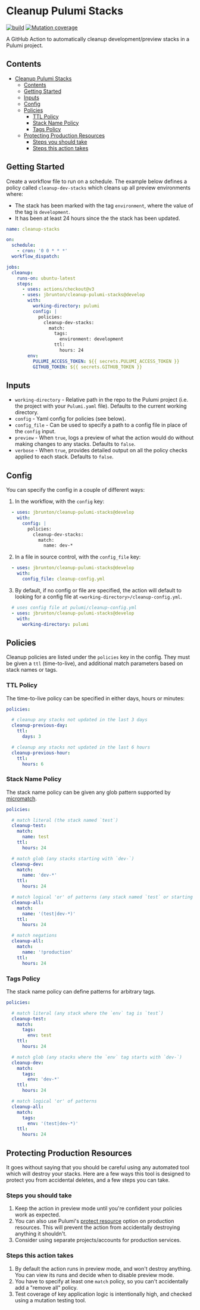 # Cleanup Pulumi Stacks

[![build](https://github.com/jbrunton/cleanup-pulumi-stacks/actions/workflows/build.yml/badge.svg)](https://github.com/jbrunton/cleanup-pulumi-stacks/actions/workflows/build.yml)
[![Mutation coverage](https://img.shields.io/endpoint?style=flat&url=https%3A%2F%2Fbadge-api.stryker-mutator.io%2Fgithub.com%2Fjbrunton%2Fcleanup-pulumi-stacks%2Fdevelop)](https://dashboard.stryker-mutator.io/reports/github.com/jbrunton/cleanup-pulumi-stacks/develop)

A GitHub Action to automatically cleanup development/preview stacks in a Pulumi project.

## Contents

- [Cleanup Pulumi Stacks](#cleanup-pulumi-stacks)
  - [Contents](#contents)
  - [Getting Started](#getting-started)
  - [Inputs](#inputs)
  - [Config](#config)
  - [Policies](#policies)
    - [TTL Policy](#ttl-policy)
    - [Stack Name Policy](#stack-name-policy)
    - [Tags Policy](#tags-policy)
  - [Protecting Production Resources](#protecting-production-resources)
    - [Steps you should take](#steps-you-should-take)
    - [Steps this action takes](#steps-this-action-takes)

## Getting Started 

Create a workflow file to run on a schedule. The example below defines a policy called `cleanup-dev-stacks` which cleans up all preview environments where:
* The stack has been marked with the tag `environment`, where the value of the tag is `development`.
* It has been at least 24 hours since the the stack has been updated.

```yaml
name: cleanup-stacks

on:
  schedule:
    - cron: '0 0 * * *'
  workflow_dispatch:

jobs:
  cleanup:
    runs-on: ubuntu-latest
    steps:
      - uses: actions/checkout@v3
      - uses: jbrunton/cleanup-pulumi-stacks@develop
        with:
          working-directory: pulumi
          config: |
            policies:
              cleanup-dev-stacks:
                match:
                  tags:
                    environment: development
                  ttl:
                    hours: 24
        env:
          PULUMI_ACCESS_TOKEN: ${{ secrets.PULUMI_ACCESS_TOKEN }}
          GITHUB_TOKEN: ${{ secrets.GITHUB_TOKEN }}
```

## Inputs

* `working-directory` - Relative path in the repo to the Pulumi project (i.e. the project with your `Pulumi.yaml` file). Defaults to the current working directory.
* `config` - Yaml config for policies (see below).
* `config_file` - Can be used to specify a path to a config file in place of the `config` input.
* `preview` - When `true`, logs a preview of what the action would do without making changes to any stacks. Defaults to `false`.
* `verbose` - When `true`, provides detailed output on all the policy checks applied to each stack. Defaults to `false`.

## Config

You can specify the config in a couple of different ways:

1. In the workflow, with the `config` key:

```yaml
  - uses: jbrunton/cleanup-pulumi-stacks@develop
    with:
      config: |
        policies:
          cleanup-dev-stacks:
            match:
              name: dev-*
```

2. In a file in source control, with the `config_file` key:

```yaml
  - uses: jbrunton/cleanup-pulumi-stacks@develop
    with:
      config_file: cleanup-config.yml
```

3. By default, if no config or file are specified, the action will default to looking for a config file at `<working-directory>/cleanup-config.yml`.

```yaml
  # uses config file at pulumi/cleanup-config.yml
  - uses: jbrunton/cleanup-pulumi-stacks@develop
    with:
      working-directory: pulumi
```

## Policies

Cleanup policies are listed under the `policies` key in the config. They must be given a `ttl` (time-to-live), and additional match parameters based on stack names or tags.

### TTL Policy

The time-to-live policy can be specified in either days, hours or minutes:

```yaml
policies:

  # cleanup any stacks not updated in the last 3 days
  cleanup-previous-day:
    ttl:
      days: 3

  # cleanup any stacks not updated in the last 6 hours
  cleanup-previous-hour:
    ttl:
      hours: 6
```

### Stack Name Policy

The stack name policy can be given any glob pattern supported by [micromatch](https://github.com/micromatch/micromatch#matching-features).

```yaml
policies:

  # match literal (the stack named `test`)
  cleanup-test:
    match:
      name: test
    ttl:
      hours: 24

  # match glob (any stacks starting with `dev-`)
  cleanup-dev:
    match:
      name: 'dev-*'
    ttl:
      hours: 24

  # match logical 'or' of patterns (any stack named `test` or starting with `dev-`)
  cleanup-all:
    match:
      name: '(test|dev-*)'
    ttl:
      hours: 24

  # match negations
  cleanup-all:
    match:
      name: '!production'
    ttl:
      hours: 24
```

### Tags Policy

The stack name policy can define patterns for arbitrary tags.

```yaml
policies:

  # match literal (any stack where the `env` tag is `test`)
  cleanup-test:
    match:
      tags:
        env: test
    ttl:
      hours: 24

  # match glob (any stacks where the `env` tag starts with `dev-`)
  cleanup-dev:
    match:
      tags:
        env: 'dev-*'
    ttl:
      hours: 24

  # match logical 'or' of patterns
  cleanup-all:
    match:
      tags:
        env: '(test|dev-*)'
    ttl:
      hours: 24
```

## Protecting Production Resources

It goes without saying that you should be careful using any automated tool which will destroy your stacks. Here are a few ways this tool is designed to protect you from accidental deletes, and a few steps you can take.

### Steps you should take

1. Keep the action in preview mode until you're confident your policies work as expected.
2. You can also use Pulumi's [protect resource](https://www.pulumi.com/docs/intro/concepts/resources/options/protect/) option on production resources. This will prevent the action from accidentally destroying anything it shouldn't.
3. Consider using separate projects/accounts for production services.

### Steps this action takes

1. By default the action runs in preview mode, and won't destroy anything. You can view its runs and decide when to disable preview mode.
2. You have to specify at least one `match` policy, so you can't accidentally add a "remove all" policy.
3. Test coverage of key application logic is intentionally high, and checked using a mutation testing tool.
